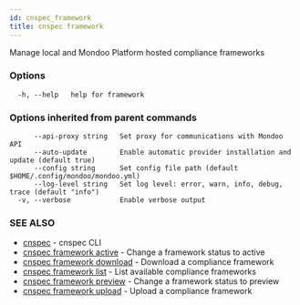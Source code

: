 ```yaml
---
id: cnspec_framework
title: cnspec framework
---
```


Manage local and Mondoo Platform hosted compliance frameworks

### Options

```
  -h, --help   help for framework
```

### Options inherited from parent commands

```
      --api-proxy string   Set proxy for communications with Mondoo API
      --auto-update        Enable automatic provider installation and update (default true)
      --config string      Set config file path (default $HOME/.config/mondoo/mondoo.yml)
      --log-level string   Set log level: error, warn, info, debug, trace (default "info")
  -v, --verbose            Enable verbose output
```

### SEE ALSO

- [cnspec](cnspec.md) - cnspec CLI
- [cnspec framework active](cnspec_framework_active.md) - Change a framework status to active
- [cnspec framework download](cnspec_framework_download.md) - Download a compliance framework
- [cnspec framework list](cnspec_framework_list.md) - List available compliance frameworks
- [cnspec framework preview](cnspec_framework_preview.md) - Change a framework status to preview
- [cnspec framework upload](cnspec_framework_upload.md) - Upload a compliance framework
